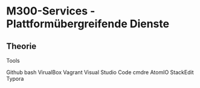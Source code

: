 # M300-Services - Plattformübergreifende Dienste

## Theorie

Tools

Github
    bash
VirualBox
Vagrant
Visual Studio Code
cmdre
AtomIO
StackEdit
Typora